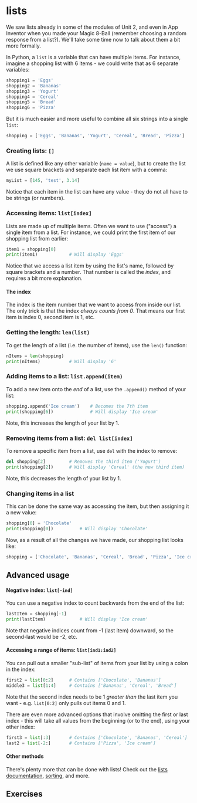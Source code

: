 # lists

We saw lists already in some of the modules of Unit 2, and even in App Inventor when you made your Magic 8-Ball (remember choosing a random response from a list?). We'll take some time now to talk about them a bit more formally.

In Python, a `list` is a variable that can have multiple items. For instance, imagine a shopping list with 6 items - we could write that as 6 separate variables:

```python
shopping1 = 'Eggs'
shopping2 = 'Bananas'
shopping3 = 'Yogurt'
shopping4 = 'Cereal'
shopping5 = 'Bread'
shopping6 = 'Pizza'
```

But it is much easier and more useful to combine all six strings into a single `list`:

```python
shopping = ['Eggs', 'Bananas', 'Yogurt', 'Cereal', 'Bread', 'Pizza']
```

### Creating lists: `[]`

A list is defined like any other variable (`name = value`), but to create the list we use square brackets and separate each list item with a comma:

```python
myList = [145, 'test', 3.14]
```

Notice that each item in the list can have any value - they do not all have to be strings (or numbers).

### Accessing items: `list[index]`

Lists are made up of multiple items. Often we want to use ("access") a single item from a list. For instance, we could print the first item of our shopping list from earlier:

```python
item1 = shopping[0]
print(item1)            # Will display 'Eggs'
```

Notice that we access a list item by using the list's name, followed by square brackets and a number. That number is called the *index*, and requires a bit more explanation.

#### The index

The index is the item number that we want to access from inside our list. The only trick is that the index *always counts from 0*. That means our first item is index 0, second item is 1, etc.

### Getting the length: `len(list)`

To get the length of a list (i.e. the number of items), use the `len()` function:

```python
nItems = len(shopping)
print(nItems)           # Will display '6'
```

### Adding items to a list: `list.append(item)`

To add a new item onto the *end* of a list, use the `.append()` method of your list:

```python
shopping.append('Ice cream')    # Becomes the 7th item
print(shopping[6])              # Will display 'Ice cream'
```

Note, this increases the length of your list by 1.

### Removing items from a list: `del list[index]`

To remove a specific item from a list, use `del` with the index to remove:

```python
del shopping[2]         # Removes the third item ('Yogurt')
print(shopping[2])      # Will display 'Cereal' (the new third item)
```

Note, this decreases the length of your list by 1.

### Changing items in a list

This can be done the same way as accessing the item, but then assigning it a new value:

```python
shopping[0] = 'Chocolate'
print(shopping[0])          # Will display 'Chocolate'
```

Now, as a result of all the changes we have made, our shopping list looks like:

```python
shopping = ['Chocolate', 'Bananas', 'Cereal', 'Bread', 'Pizza', 'Ice cream']
```


## Advanced usage

#### Negative index: `list[-ind]`

You can use a negative index to count backwards from the end of the list:

```python
lastItem = shopping[-1]
print(lastItem)             # Will display 'Ice cream'
```

Note that negative indices count from -1 (last item) downward, so the second-last would be -2, etc.

#### Accessing a range of items: `list[ind1:ind2]`

You can pull out a smaller "sub-list" of items from your list by using a colon in the index:

```python
first2 = list[0:2]      # Contains ['Chocolate', 'Bananas']
middle3 = list[1:4]     # Contains ['Bananas', 'Cereal', 'Bread']
```

Note that the second index needs to be 1 *greater than* the last item you want - e.g. `list[0:2]` only pulls out items 0 and 1.

There are even more advanced options that involve omitting the first or last index - this will take all values from the beginning (or to the end), using your other index:

```python
first3 = list[:3]       # Contains ['Chocolate', 'Bananas', 'Cereal']
last2 = list[-2:]       # Contains ['Pizza', 'Ice cream']
```

#### Other methods

There's plenty more that can be done with lists! Check out the [lists documentation](https://docs.python.org/3/tutorial/datastructures.html), [sorting](https://docs.python.org/3/howto/sorting.html), and more.

## Exercises

